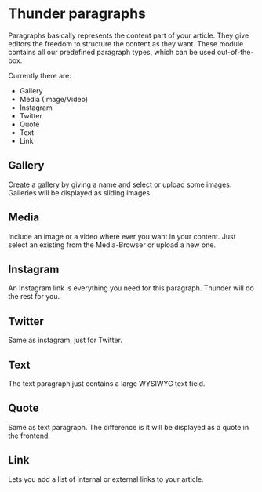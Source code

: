 # Thunder paragraphs

Paragraphs basically represents the content part of your article. They give editors the freedom to structure the content
as they want. These module contains all our predefined paragraph types, which can be used out-of-the-box.

Currently there are:

- Gallery
- Media (Image/Video)
- Instagram
- Twitter
- Quote
- Text
- Link

## Gallery

Create a gallery by giving a name and select or upload some images. Galleries will be displayed as sliding images.

## Media

Include an image or a video where ever you want in your content. Just select an existing from the Media-Browser or
upload a new one.

## Instagram

An Instagram link is everything you need for this paragraph. Thunder will do the rest for you.

## Twitter

Same as instagram, just for Twitter.

## Text

The text paragraph just contains a large WYSIWYG text field.

## Quote

Same as text paragraph. The difference is it will be displayed as a quote in the frontend.

## Link

Lets you add a list of internal or external links to your article.
